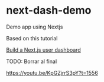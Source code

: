 # next-dash-demo
Demo app using Nextjs

Based on this tutorial

[Build a Next.js user dashboard](https://www.youtube.com/watch?v=KpGZjrrS3pY&ab_channel=CodeCommerce)



TODO: Borrar al final

https://youtu.be/KpGZjrrS3pY?t=1556





